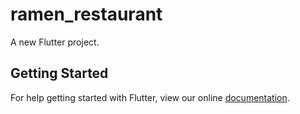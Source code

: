 # ramen_restaurant

A new Flutter project.

## Getting Started

For help getting started with Flutter, view our online
[documentation](https://flutter.io/).
